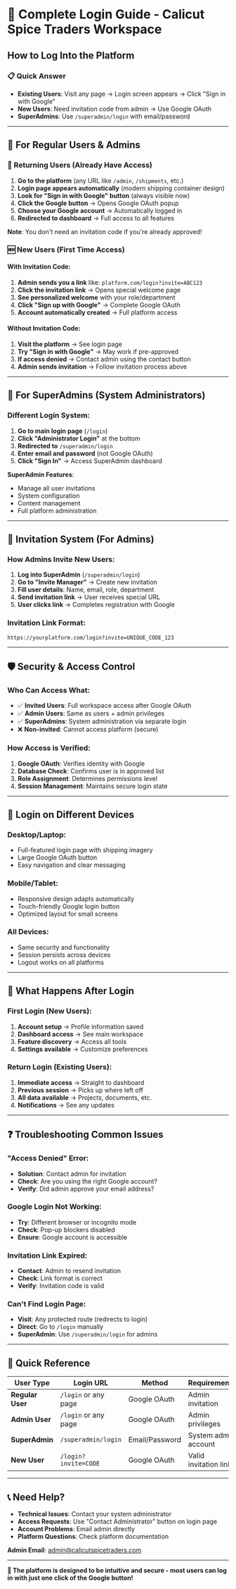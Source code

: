 # 🔐 Complete Login Guide - Calicut Spice Traders Workspace

## How to Log Into the Platform

### 📋 **Quick Answer**

- **Existing Users**: Visit any page → Login screen appears → Click "Sign in with Google"
- **New Users**: Need invitation code from admin → Use Google OAuth
- **SuperAdmins**: Use `/superadmin/login` with email/password

---

## 👥 **For Regular Users & Admins**

### **🔄 Returning Users (Already Have Access)**

1. **Go to the platform** (any URL like `/admin`, `/shipments`, etc.)
2. **Login page appears automatically** (modern shipping container design)
3. **Look for "Sign in with Google" button** (always visible now)
4. **Click the Google button** → Opens Google OAuth popup
5. **Choose your Google account** → Automatically logged in
6. **Redirected to dashboard** → Full access to all features

**Note**: You don't need an invitation code if you're already approved!

### **🆕 New Users (First Time Access)**

#### **With Invitation Code**:

1. **Admin sends you a link** like: `platform.com/login?invite=ABC123`
2. **Click the invitation link** → Opens special welcome page
3. **See personalized welcome** with your role/department
4. **Click "Sign up with Google"** → Complete Google OAuth
5. **Account automatically created** → Full platform access

#### **Without Invitation Code**:

1. **Visit the platform** → See login page
2. **Try "Sign in with Google"** → May work if pre-approved
3. **If access denied** → Contact admin using the contact button
4. **Admin sends invitation** → Follow invitation process above

---

## 👑 **For SuperAdmins (System Administrators)**

### **Different Login System**:

1. **Go to main login page** (`/login`)
2. **Click "Administrator Login"** at the bottom
3. **Redirected to** `/superadmin/login`
4. **Enter email and password** (not Google OAuth)
5. **Click "Sign In"** → Access SuperAdmin dashboard

**SuperAdmin Features**:

- Manage all user invitations
- System configuration
- Content management
- Full platform administration

---

## 🔧 **Invitation System (For Admins)**

### **How Admins Invite New Users**:

1. **Log into SuperAdmin** (`/superadmin/login`)
2. **Go to "Invite Manager"** → Create new invitation
3. **Fill user details**: Name, email, role, department
4. **Send invitation link** → User receives special URL
5. **User clicks link** → Completes registration with Google

### **Invitation Link Format**:

```
https://yourplatform.com/login?invite=UNIQUE_CODE_123
```

---

## 🛡️ **Security & Access Control**

### **Who Can Access What**:

- ✅ **Invited Users**: Full workspace access after Google OAuth
- ✅ **Admin Users**: Same as users + admin privileges
- ✅ **SuperAdmins**: System administration via separate login
- ❌ **Non-invited**: Cannot access platform (secure)

### **How Access is Verified**:

1. **Google OAuth**: Verifies identity with Google
2. **Database Check**: Confirms user is in approved list
3. **Role Assignment**: Determines permissions level
4. **Session Management**: Maintains secure login state

---

## 📱 **Login on Different Devices**

### **Desktop/Laptop**:

- Full-featured login page with shipping imagery
- Large Google OAuth button
- Easy navigation and clear messaging

### **Mobile/Tablet**:

- Responsive design adapts automatically
- Touch-friendly Google login button
- Optimized layout for small screens

### **All Devices**:

- Same security and functionality
- Session persists across devices
- Logout works on all platforms

---

## 🔄 **What Happens After Login**

### **First Login (New Users)**:

1. **Account setup** → Profile information saved
2. **Dashboard access** → See main workspace
3. **Feature discovery** → Access all tools
4. **Settings available** → Customize preferences

### **Return Login (Existing Users)**:

1. **Immediate access** → Straight to dashboard
2. **Previous session** → Picks up where left off
3. **All data available** → Projects, documents, etc.
4. **Notifications** → See any updates

---

## ❓ **Troubleshooting Common Issues**

### **"Access Denied" Error**:

- **Solution**: Contact admin for invitation
- **Check**: Are you using the right Google account?
- **Verify**: Did admin approve your email address?

### **Google Login Not Working**:

- **Try**: Different browser or incognito mode
- **Check**: Pop-up blockers disabled
- **Ensure**: Google account is accessible

### **Invitation Link Expired**:

- **Contact**: Admin to resend invitation
- **Check**: Link format is correct
- **Verify**: Invitation code is valid

### **Can't Find Login Page**:

- **Visit**: Any protected route (redirects to login)
- **Direct**: Go to `/login` manually
- **SuperAdmin**: Use `/superadmin/login` for admins

---

## 🎯 **Quick Reference**

| User Type        | Login URL            | Method         | Requirements          |
| ---------------- | -------------------- | -------------- | --------------------- |
| **Regular User** | `/login` or any page | Google OAuth   | Admin invitation      |
| **Admin User**   | `/login` or any page | Google OAuth   | Admin privileges      |
| **SuperAdmin**   | `/superadmin/login`  | Email/Password | System admin account  |
| **New User**     | `/login?invite=CODE` | Google OAuth   | Valid invitation link |

---

## 📞 **Need Help?**

- **Technical Issues**: Contact your system administrator
- **Access Requests**: Use "Contact Administrator" button on login page
- **Account Problems**: Email admin directly
- **Platform Questions**: Check platform documentation

**Admin Email**: admin@calicutspicetraders.com

---

**🎉 The platform is designed to be intuitive and secure - most users can log in with just one click of the Google button!**
